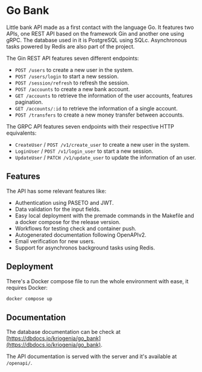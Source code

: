 # Go Bank

Little bank API made as a first contact with the language Go. It features two APIs, one REST API based on the framework
Gin and another one using gRPC. The database used in it is PostgreSQL using SQLc. Asynchronous tasks powered by Redis are
also part of the project.

The Gin REST API features seven different endpoints:
* `POST /users` to create a new user in the system.
* `POST /users/login` to start a new session.
* `POST /session/refresh` to refresh the session.
* `POST /accounts` to create a new bank account.
* `GET /accounts` to retrieve the information of the user accounts, features pagination.
* `GET /accounts/:id` to retrieve the information of a single account.
* `POST /transfers` to create a new money transfer between accounts.

The GRPC API features seven endpoints with their respective HTTP equivalents:
* `CreateUser` / `POST /v1/create_user` to create a new user in the system.
* `LoginUser` / `POST /v1/login_user` to start a new session.
* `UpdateUser` / `PATCH /v1/update_user` to update the information of an user.

## Features

The API has some relevant features like:
* Authentication using PASETO and JWT.
* Data validation for the input fields.
* Easy local deployment with the premade commands in the Makefile and a docker compose for the release version.
* Workflows for testing check and container push.
* Autogenerated documentation following OpenAPIv2.
* Email verification for new users.
* Support for asynchronos background tasks using Redis.

## Deployment

There's a Docker compose file to run the whole environment with ease, it requires Docker:

```sh
docker compose up
```

## Documentation

The database documentation can be check at [https://dbdocs.io/kriogenia/go_bank](https://dbdocs.io/kriogenia/go_bank).

The API documentation is served with the server and it's available at `/openapi/`.